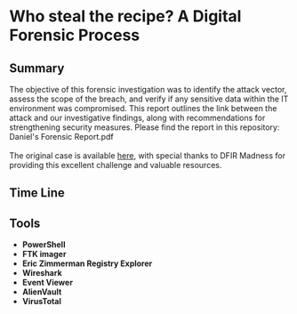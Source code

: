 <h1>Who steal the recipe? A Digital Forensic Process</h1>

<h2>Summary</h2>

The objective of this forensic investigation was to identify the attack vector, assess the scope of the breach, and verify if any sensitive data within the IT environment was compromised. This report outlines the link between the attack and our investigative findings, along with recommendations for strengthening security measures. Please find the report in this repository: Daniel's Forensic Report.pdf<br/>
<br/>The original case is available [here](https://dfirmadness.com/the-stolen-szechuan-sauce/), with special thanks to DFIR Madness for providing this excellent challenge and valuable resources.<br/>

<h2>Time Line</h2>
<h2>Tools</h2>

- <b>PowerShell</b>
- <b>FTK imager</b> 
- <b>Eric Zimmerman Registry Explorer</b>
- <b>Wireshark</b>
- <b>Event Viewer</b>
- <b>AlienVault</b>
- <b>VirusTotal</b>


